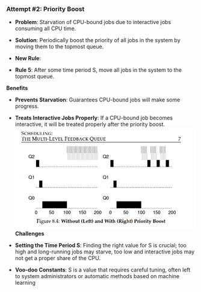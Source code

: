 
### **Attempt #2: Priority Boost**

- **Problem**: Starvation of CPU-bound jobs due to interactive jobs consuming all CPU time.

- **Solution**: Periodically boost the priority of all jobs in the system by moving them to the topmost queue.

- **New Rule**:

- **Rule 5**: After some time period S, move all jobs in the system to the topmost queue.

**Benefits**

- **Prevents Starvation**: Guarantees CPU-bound jobs will make some progress.

- **Treats Interactive Jobs Properly**: If a CPU-bound job becomes interactive, it will be treated properly after the priority boost.
![alt_text](chapter-8-3.png)
**Challenges**

- **Setting the Time Period S**: Finding the right value for S is crucial; too high and long-running jobs may starve, too low and interactive jobs may not get a proper share of the CPU.

- **Voo-doo Constants**: S is a value that requires careful tuning, often left to system administrators or automatic methods based on machine learning
